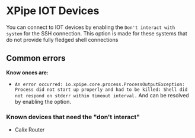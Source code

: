# XPipe IOT Devices

You can connect to IOT devices by enabling the `Don't interact with system` for the SSH connection. This option is made for these systems that do not provide fully fledged shell connections

## Common errors
**Know onces are:**
- `An error occurred: io.xpipe.core.process.ProcessOutputException: Process did not start up properly and had to be killed: Shell did not respond on stderr within timeout interval.` And can be resolved by enabling the option.

### Known devices that need the "don't interact"
- Calix Router 